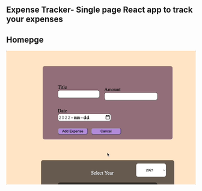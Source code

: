 ## Expense Tracker- Single page React app to track your expenses
## Homepge
![homepage](./public/Images/homepage.gif)